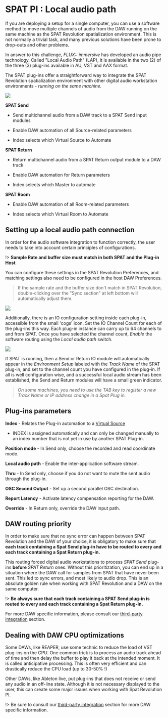 # SPAT PI : Local audio path

If you are deploying a setup for a single computer, you can use a software method to move multiple channels of audio from the DAW running on the same machine as the SPAT Revolution spatialization environment.
This is not normally a trivial task, and many previous solutions have been prone to drop-outs and other problems.

In answer to this challenge, *FLUX:: immersive* has developed an audio pipe technology. Called "Local Audio Path" (LAP), it is available in the two (2) of the three (3) plug-ins available in AU, VST and AAX format.

The SPAT plug-ins offer a straightforward way to integrate the SPAT Revolution spatialization environment with other digital audio workstation environments - _running on the same machine._

![](https://media.githubusercontent.com/media/FLUX-SE/doc_images/main/SpatR/ThirdParty/ReaperPlugins.png)

<!-- TODO: update the image -->

**SPAT Send**

- Send multichannel audio from a DAW track to a SPAT Send input modules

- Enable DAW automation of all Source-related parameters

- Index selects which Virtual Source to Automate

**SPAT Return**

- Return multichannel audio from a SPAT Return output module to a DAW track

- Enable DAW automation for Return parameters

- Index selects which Master to automate


**SPAT Room**

- Enable DAW automation of all Room-related parameters

- Index selects which Virtual Room to Automate

## Setting up a local audio path connection

In order for the audio software integration to function correctly, the user needs to
take into account certain principles of configurations.

!> **Sample Rate and buffer size must match in both SPAT and the Plug-in Host**

You can configure these settings in the SPAT Revolution Preferences, and matching settings also need to be configured in the host DAW Preferences.

> If the sample rate and the buffer size don't match in SPAT Revolution, double-clicking over the "Sync section" at left bottom will automatically adjust them.  

![]( https://media.githubusercontent.com/media/FLUX-SE/doc_images/main/SpatR/ThirdParty/ReaperPluginsAdvancedPanel.png)

<!-- TODO: update the image ????-->

Additionally, there is an IO configuration setting inside each plug-in, accessible from the small 'cogs' icon.
Set the IO Channel Count for each of the plug-ins this way.
Each plug-in instance can carry up to 64 channels to and from SPAT.
Once you have selected the channel count, _Enable_ the software routing using the _Local audio path_ switch.

![]( https://media.githubusercontent.com/media/FLUX-SE/doc_images/main/SpatR/Setup/InputModuleRow.png)

If SPAT is running, then a Send or Return IO module will automatically appear in the _Environment Setup_ labeled with the _Track Name_ of the SPAT plug-in, and set to the channel count you have configured in the plug-in. If all is well configuration wise, and a successful local audio stream has been established, the Send and Return modules will have a small green indicator.

> _On some machines, you need to use the TAB key to register a new Track Name or IP address change in a Spat Plug in._

## Plug-ins parameters

**Index** - Relates the Plug-in automation to a [Virtual Source](6_Spat_Environment_6_4_Inputs_6_4_Inputs)
- INDEX is assigned automatically and can only be changed manually to an index number that is not yet in use by another SPAT Plug-in.

**Position mode** - In Send only, choose the recorded and read coordinate mode.  

**Local audio path** - Enable the inter-application software stream.

**Thru** - In Send only, choose if you do not want to mute the sent audio through the plug-in.

**OSC Second Output** - Set up a second parallel OSC destination.

**Report Latency** - Activate latency compensation reporting for the DAW.

**Override** - In Return only, override the DAW input path.

## DAW routing priority

In order to make sure that no sync error can happen between SPAT Revolution and the DAW of your choice, it is obligatory to make sure that **each track containing a Spat Send plug-in have to be routed to every and each track containing a Spat Return plug-in.**

This routing forced digital audio workstations to process *SPAT Send* plug-ins **before** *SPAT Return* ones. Without this prioritization, you can end up in a situation where the DAW call for samples from SPAT that have never been sent. This led to sync errors, and most likely to audio drop. This is an absolute golden rule when working with SPAT Revolution and a DAW on the same computer.

!> **Be always sure that each track containing a SPAT Send plug-in is routed to every and each track containing a Spat Return plug-in.**

For more DAW specific information, please consult our [third-party integration](Third_Party_Integration.md) section.

## Dealing with DAW CPU optimizations

Some DAWs, like REAPER, use some technic to reduce the load of VST plug-ins on the CPU. One common trick is to process an audio track ahead of time and then delay the buffer to play it back at the intended moment. It is called anticipative processing. This is often very efficient and can drastically reduce the CPU load (up to 30-50% !)

Other DAWs, like Ableton live, put plug-ins that does not receive or send any audio in an off-line state. Although it is not necessary displayed to the user, this can create some major issues when working with Spat Revolution PI.

!> Be sure to consult our [third-party integration](Third_Party_Integration.md) section for more DAW specific information.
